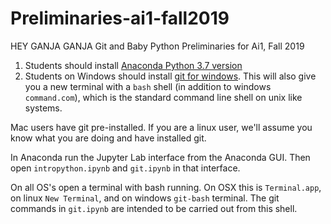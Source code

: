 # Preliminaries-ai1-fall2019
HEY GANJA GANJA
Git and Baby Python Preliminaries for Ai1, Fall 2019

1. Students should install [Anaconda Python 3.7 version](https://www.anaconda.com/distribution/#download-section)
2. Students on Windows should install [git for windows](https://git-scm.com/download/win). This will also give you a new terminal with a `bash` shell (in addition to windows `command.com`), which is the standard command line shell on unix like systems. 

Mac users have git pre-installed. If you are a linux user, we'll assume you know what you are doing and have installed git.

In Anaconda run the Jupyter Lab interface from the Anaconda GUI. Then open `intropython.ipynb` and `git.ipynb` in that interface.

On all OS's open a terminal with bash running. On OSX this is `Terminal.app`, on linux `New Terminal`, and on windows `git-bash` terminal. The git commands in `git.ipynb` are intended to be carried out from this shell.




